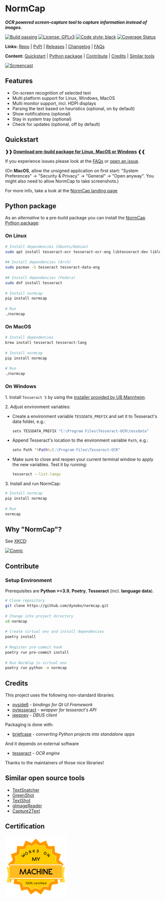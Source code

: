 <!-- markdownlint-disable MD013 MD026 MD033 -->

# NormCap

**_OCR powered screen-capture tool to capture information instead of images._**

[![Build passing](https://github.com/dynobo/normcap/workflows/Build/badge.svg)](https://github.com/dynobo/normcap/releases)
[![License: GPLv3](https://img.shields.io/badge/License-GPLv3-blue.svg)](https://www.gnu.org/licenses/gpl-3.0)
[![Code style: black](https://img.shields.io/badge/Code%20style-black-%23000000)](https://github.com/psf/black)
[![Coverage Status](https://coveralls.io/repos/github/dynobo/normcap/badge.svg)](https://coveralls.io/github/dynobo/normcap)

**Links:** [Repo](https://github.com/dynobo/normcap) |
[PyPi](https://pypi.org/project/normcap) |
[Releases](https://github.com/dynobo/normcap/releases) |
[Changelog](https://github.com/dynobo/normcap/blob/main/CHANGELOG.md) |
[FAQs](https://github.com/dynobo/normcap/blob/main/FAQ.md)

**Content:** [Quickstart](#Quickstart) | [Python package](#Python-package) |
[Contribute](#Contribute) | [Credits](#Credits) |
[Similar tools](#Similar-open-source-tools)

[![Screencast](https://user-images.githubusercontent.com/11071876/123133596-3107d080-d450-11eb-8451-6dcebb7876ad.gif)](https://raw.githubusercontent.com/dynobo/normcap/main/assets/normcap.gif)

## Features

- On-screen recognition of selected text
- Multi platform support for Linux, Windows, MacOS
- Multi monitor support, incl. HDPI displays
- Parsing the text based on heuristics (optional, on by default)
- Show notifications (optional)
- Stay in system tray (optional)
- Check for updates (optional, off by default)

## Quickstart

**❱❱
[Download pre-build package for Linux, MacOS or Windows](https://github.com/dynobo/normcap/releases)
❰❰**

If you experience issues please look at the
[FAQs](https://github.com/dynobo/normcap/blob/main/FAQ.md) or
[open an issue](https://github.com/dynobo/normcap/issues).

(On **MacOS**, allow the unsigned application on first start: "System Preferences" →
"Security & Privacy" → "General" → "Open anyway". You might also need to allow NormCap
to take screenshots.)

For more info, take a look at the
[NormCap landing page](https://dynobo.github.io/normcap/)

## Python package

As an _alternative_ to a pre-build package you can install the
[NormCap Python package](https://pypi.org/project/normcap/):

### On Linux

```sh
# Install dependencies (Ubuntu/Debian)
sudo apt install tesseract-ocr tesseract-ocr-eng libtesseract-dev libleptonica-dev

## Install dependencies (Arch)
sudo pacman -S tesseract tesseract-data-eng

## Install dependencies (Fedora)
sudo dnf install tesseract

# Install normcap
pip install normcap

# Run
./normcap
```

### On MacOS

```sh
# Install dependencies
brew install tesseract tesseract-lang

# Install normcap
pip install normcap

# Run
./normcap
```

### On Windows

1\. Install `Tesseract 5` by using the
[installer provided by UB Mannheim](https://github.com/UB-Mannheim/tesseract/wiki).

2\. Adjust environment variables:

- Create a environment variable `TESSDATA_PREFIX` and set it to Tesseract's data folder,
  e.g.:

  ```cmd
  setx TESSDATA_PREFIX "C:\Program Files\Tesseract-OCR\tessdata"
  ```

- Append Tesseract's location to the environment variable `Path`, e.g.:

  ```cmd
  setx Path "%Path%;C:\Program Files\Tesseract-OCR"
  ```

- Make sure to close and reopen your current terminal window to apply the new variables.
  Test it by running:

  ```cmd
  tesseract --list-langs
  ```

3\. Install and run NormCap:

```bash
# Install normcap
pip install normcap

# Run
normcap
```

## Why "NormCap"?

See [XKCD](https://xkcd.com):

[![Comic](https://imgs.xkcd.com/comics/norm_normal_file_format.png)](https://xkcd.com/2116/)

## Contribute

### Setup Environment

Prerequisites are **Python >=3.9**, **Poetry**, **Tesseract** (incl. **language data**).

```sh
# Clone repository
git clone https://github.com/dynobo/normcap.git

# Change into project directory
cd normcap

# Create virtual env and install dependencies
poetry install

# Register pre-commit hook
poetry run pre-commit install

# Run NormCap in virtual env
poetry run python -m normcap
```

## Credits

This project uses the following non-standard libraries:

- [pyside6](https://pypi.org/project/PySide6/) _- bindings for Qt UI Framework_
- [pytesseract](https://pypi.org/project/pytesseract/) _- wrapper for tesseract's API_
- [jeepney](https://pypi.org/project/jeepney/) _- DBUS client_

Packaging is done with:

- [briefcase](https://pypi.org/project/briefcase/) _- converting Python projects into_
  _standalone apps_

And it depends on external software

- [tesseract](https://github.com/tesseract-ocr/tesseract) - _OCR engine_

Thanks to the maintainers of those nice libraries!

## Similar open source tools

- [TextSnatcher](https://github.com/RajSolai/TextSnatcher)
- [GreenShot](https://getgreenshot.org/)
- [TextShot](https://github.com/ianzhao05/textshot)
- [gImageReader](https://github.com/manisandro/gImageReader)
- [Capture2Text](https://sourceforge.net/projects/capture2text)

## Certification

![WOMM](https://raw.githubusercontent.com/dynobo/lmdiag/master/badge.png)
